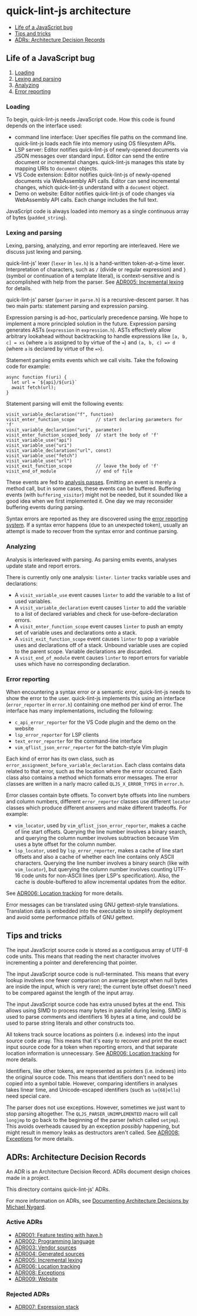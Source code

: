 # quick-lint-js architecture

* [Life of a JavaScript bug](#life-of-a-JavaScript-bug)
* [Tips and tricks](#tips-and-tricks)
* [ADRs: Architecture Decision Records](#adrs-architecture-decision-records)

## Life of a JavaScript bug

1. [Loading](#loading)
2. [Lexing and parsing](#lexing-and-parsing)
3. [Analyzing](#analyzing)
4. [Error reporting](#error-reporting)

### Loading

To begin, quick-lint-js needs JavaScript code. How this code is found depends on
the interface used:

* command line interface: User specifies file paths on the command line.
  quick-lint-js loads each file into memory using OS filesystem APIs.
* LSP server: Editor notifies quick-lint-js of newly-opened documents via JSON
  messages over standard input. Editor can send the entire document or
  incremental changes. quick-lint-js manages this state by mapping URIs to
  `document` objects.
* VS Code extension: Editor notifies quick-lint-js of newly-opened documents via
  WebAssembly API calls. Editor can send incremental changes, which
  quick-lint-js understand with a `document` object.
* Demo on website: Editor notifies quick-lint-js of code changes via
  WebAssembly API calls. Each change includes the full text.

JavaScript code is always loaded into memory as a single continuous array of
bytes (`padded_string`).

### Lexing and parsing

Lexing, parsing, analyzing, and error reporting are interleaved. Here we discuss
just lexing and parsing.

quick-lint-js' lexer (`lexer` in `lex.h`) is a hand-written token-at-a-time
lexer. Interpretation of characters, such as `/` (divide or regular expression)
and `}` (symbol or continuation of a template literal), is context-sensitive and
is accomplished with help from the parser. See [ADR005: Incremental
lexing](ADR005-Incremental-lexing.md) for details.

quick-lint-js' parser (`parser` in `parse.h`) is a recursive-descent parser. It
has two main parts: statement parsing and expression parsing.

Expression parsing is ad-hoc, particularly precedence parsing. We hope to
implement a more principled solution in the future. Expression parsing generates
ASTs (`expression` in `expression.h`). ASTs effectively allow arbitrary
lookahead without backtracking to handle expressions like `[a, b, c] = xs`
(where `a` is assigned to by virtue of the `=`) and `(a, b, c) => d` (where `a`
is declared by virtue of the `=>`).

Statement parsing emits events which we call visits. Take the following code for
example:

    async function f(uri) {
      let url = `${api}/${uri}`
      await fetch(url);
    }

Statement parsing will emit the following events:

    visit_variable_declaration("f", function)
    visit_enter_function_scope        // start declaring parameters for 'f'
    visit_variable_declaration("uri", parameter)
    visit_enter_function_scoped_body  // start the body of 'f'
    visit_variable_use("api")
    visit_variable_use("uri")
    visit_variable_declaration("url", const)
    visit_variable_use("fetch")
    visit_variable_use("url")
    visit_exit_function_scope         // leave the body of 'f'
    visit_end_of_module               // end of file

These events are fed to [analysis passes](#analyzing). Emitting an event is
merely a method call, but in some cases, these events can be buffered. Buffering
events (with `buffering_visitor`) might not be needed, but it sounded like a
good idea when we first implemented it. One day we may reconsider buffering
events during parsing.

Syntax errors are reported as they are discovered using the [error
reporting system](#error-reporting). If a syntax error happens (due to an
unexpected token), usually an attempt is made to recover from the syntax error
and continue parsing.

### Analyzing

Analysis is interleaved with parsing. As parsing emits events, analyses update
state and report errors.

There is currently only one analysis: `linter`. `linter` tracks variable uses
and declarations:

* A `visit_variable_use` event causes `linter` to add the variable to a list of
  used variables.
* A `visit_variable_declaration` event causes `linter` to add the variable to a
  list of declared variables and check for use-before-declaration errors.
* A `visit_enter_function_scope` event causes `linter` to push an empty set of
  variable uses and declarations onto a stack.
* A `visit_exit_function_scope` event causes `linter` to pop a variable uses and
  declarations off of a stack. Unbound variable uses are copied to the parent
  scope. Variable declarations are discarded.
* A `visit_end_of_module` event causes `linter` to report errors for variable
  uses which have no corresponding declaration.

### Error reporting

When encountering a syntax error or a semantic error, quick-lint-js needs to
show the error to the user. quick-lint-js implements this using an interface
(`error_reporter` in `error.h`) containing one method per kind of error. The
interface has many implementations, including the following:

* `c_api_error_reporter` for the VS Code plugin and the demo on the website
* `lsp_error_reporter` for LSP clients
* `text_error_reporter` for the command-line interface
* `vim_qflist_json_error_reporter` for the batch-style Vim plugin

Each kind of error has its own class, such as
`error_assignment_before_variable_declaration`. Each class contains data related
to that error, such as the location where the error occurred. Each class also
contains a method which formats error messages. The error classes are written in
a narly macro called `QLJS_X_ERROR_TYPES` in `error.h`.

Error classes contain byte offsets. To convert byte offsets into line numbers
and column numbers, different `error_reporter` classes use different `locator`
classes which produce different answers and make different tradeoffs. For
example:

* `vim_locator`, used by `vim_qflist_json_error_reporter`, makes a cache of line
  start offsets. Querying the line number involves a binary search, and querying
  the column number involves subtraction because Vim uses a byte offset for the
  column number.
* `lsp_locator`, used by `lsp_error_reporter`, makes a cache of line start
  offsets and also a cache of whether each line contains only ASCII characters.
  Querying the line number involves a binary search (like with `vim_locator`),
  but querying the column number involves counting UTF-16 code units for
  non-ASCII lines (per LSP's specification). Also, the cache is double-buffered
  to allow incremental updates from the editor.

See [ADR006: Location tracking](ADR006-Location-tracking.md) for more details.

Error messages can be translated using GNU gettext-style translations.
Translation data is embedded into the executable to simplify deployment and
avoid some performance pitfalls of GNU gettext.

## Tips and tricks

The input JavaScript source code is stored as a contiguous array of UTF-8 code
units. This means that reading the next character involves incrementing a
pointer and dereferencing that pointer.

The input JavaScript source code is null-terminated. This means that every
lookup involves one fewer comparison on average (except when null bytes are
inside the input, which is very rare); the current byte offset doesn't need to
be compared against the length of the input array.

The input JavaScript source code has extra unused bytes at the end. This allows
using SIMD to process many bytes in parallel during lexing. SIMD is used to
parse comments and identifiers 16 bytes at a time, and could be used to parse
string literals and other constructs too.

All tokens track source locations as pointers (i.e. indexes) into the input
source code array. This means that it's easy to recover and print the exact
input source code for a token when reporting errors, and that separate location
information is unnecessary. See [ADR006: Location
tracking](ADR006-Location-tracking.md) for more details.

Identifiers, like other tokens, are represented as pointers (i.e. indexes) into
the original source code. This means that identifiers don't need to be copied
into a symbol table. However, comparing identifiers in analyses takes linear
time, and Unicode-escaped identifiers (such as `\u{68}ello`) need special care.

The parser does not use exceptions. However, sometimes we just want to stop
parsing altogether. The `QLJS_PARSER_UNIMPLEMENTED` macro will call `longjmp` to
go back to the beginning of the parser (which called `setjmp`). This avoids
overheads caused by an exception *possibly* happening, but might result in
memory leaks as destructors aren't called. See [ADR008:
Exceptions](ADR008-Exceptions.md) for more details.

## ADRs: Architecture Decision Records

An ADR is an Architecture Decision Record. ADRs document design choices made in
a project.

This directory contains quick-lint-js' ADRs.

For more information on ADRs, see [Documenting Architecture Decisions by Michael
Nygard][ADR-bible].

### Active ADRs

* [ADR001: Feature testing with have.h](ADR001-Feature-testing-with-have-h.md)
* [ADR002: Programming language](ADR002-Programming-language.md)
* [ADR003: Vendor sources](ADR003-Vendor-sources.md)
* [ADR004: Generated sources](ADR004-Generated-sources.md)
* [ADR005: Incremental lexing](ADR005-Incremental-lexing.md)
* [ADR006: Location tracking](ADR006-Location-tracking.md)
* [ADR008: Exceptions](ADR008-Exceptions.md)
* [ADR009: Website](ADR009-Website.md)

### Rejected ADRs

* [ADR007: Expression stack](ADR007-Expression-stack.md)

[ADR-bible]: https://cognitect.com/blog/2011/11/15/documenting-architecture-decisions
